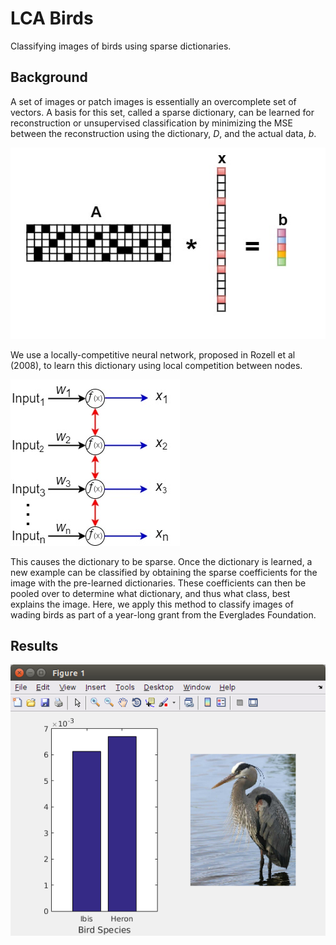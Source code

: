 # LCA Birds
Classifying images of birds using sparse dictionaries. 

## Background
A set of images or patch images is essentially an overcomplete set of vectors. A basis for this set, called a sparse dictionary, can be learned for reconstruction or unsupervised classification by minimizing the MSE between the reconstruction using the dictionary, *D*, and the actual data, *b*.

![alt tag](https://github.com/MichaelTeti/LCA_Sparse_Coding_WadingBirds/blob/master/ax%3Db.jpg)

We use a locally-competitive neural network, proposed in Rozell et al (2008), to learn this dictionary using local competition between nodes.

![alt tag](https://github.com/MichaelTeti/LCA_Sparse_Coding_WadingBirds/blob/master/LCA1.jpg)

This causes the dictionary to be sparse. Once the dictionary is learned, a new example can be classified by obtaining the sparse coefficients for the image with the pre-learned dictionaries. These coefficients can then be pooled over to determine what dictionary, and thus what class, best explains the image. Here, we apply this method to classify images of wading birds as part of a year-long grant from the Everglades Foundation.  

## Results
![alt tag](https://github.com/MichaelTeti/LCA_Sparse_Coding_WadingBirds/blob/master/bargraph.png)
